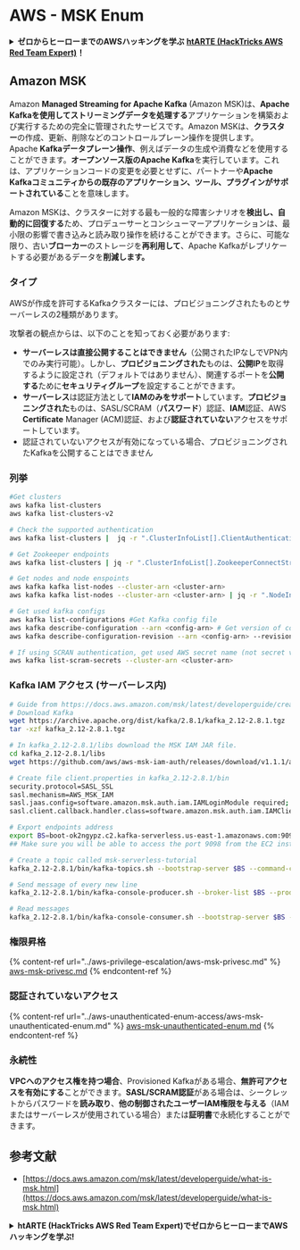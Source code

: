 # AWS - MSK Enum

<details>

<summary><strong>ゼロからヒーローまでのAWSハッキングを学ぶ</strong> <a href="https://training.hacktricks.xyz/courses/arte"><strong>htARTE (HackTricks AWS Red Team Expert)</strong></a><strong>！</strong></summary>

HackTricksをサポートする他の方法:

* **HackTricksにあなたの会社を広告したい**、または**HackTricksをPDFでダウンロードしたい**場合は、[**サブスクリプションプラン**](https://github.com/sponsors/carlospolop)をチェックしてください！
* [**公式PEASS & HackTricksグッズ**](https://peass.creator-spring.com)を入手する
* [**The PEASS Family**](https://opensea.io/collection/the-peass-family)を発見し、独占的な[**NFTs**](https://opensea.io/collection/the-peass-family)のコレクションをチェックする
* 💬 [**Discordグループ**](https://discord.gg/hRep4RUj7f)に**参加する**か、[**telegramグループ**](https://t.me/peass)に参加するか、**Twitter** 🐦 [**@carlospolopm**](https://twitter.com/carlospolopm)を**フォローする**。
* **HackTricks**の[**GitHubリポジトリ**](https://github.com/carlospolop/hacktricks)と[**HackTricks Cloud**](https://github.com/carlospolop/hacktricks-cloud)にPRを提出して、あなたのハッキングのコツを共有する。

</details>

## Amazon MSK

Amazon **Managed Streaming for Apache Kafka** (Amazon MSK)は、**Apache Kafkaを使用してストリーミングデータを処理する**アプリケーションを構築および実行するための完全に管理されたサービスです。Amazon MSKは、**クラスター**の作成、更新、削除などのコントロールプレーン操作を提供します。\
Apache **Kafkaデータプレーン操作**、例えばデータの生成や消費などを使用することができます。**オープンソース版のApache Kafka**を実行しています。これは、アプリケーションコードの変更を必要とせずに、パートナーや**Apache Kafkaコミュニティからの既存のアプリケーション、ツール、プラグインがサポートされている**ことを意味します。

Amazon MSKは、クラスターに対する最も一般的な障害シナリオを**検出し、自動的に回復する**ため、プロデューサーとコンシューマーアプリケーションは、最小限の影響で書き込みと読み取り操作を続けることができます。さらに、可能な限り、古い**ブローカー**のストレージを**再利用して**、Apache Kafkaがレプリケートする必要があるデータを**削減します。**

### **タイプ**

AWSが作成を許可するKafkaクラスターには、プロビジョニングされたものとサーバーレスの2種類があります。

攻撃者の観点からは、以下のことを知っておく必要があります:

* **サーバーレスは直接公開することはできません**（公開されたIPなしでVPN内でのみ実行可能）。しかし、**プロビジョニングされた**ものは、**公開IP**を取得するように設定され（デフォルトではありません）、関連するポートを**公開する**ために**セキュリティグループ**を設定することができます。
* **サーバーレス**は認証方法として**IAMのみをサポート**しています。**プロビジョニングされた**ものは、SASL/SCRAM（**パスワード**）認証、**IAM**認証、AWS **Certificate** Manager (ACM)認証、および**認証されていない**アクセスをサポートしています。
* 認証されていないアクセスが有効になっている場合、プロビジョニングされたKafkaを公開することはできません

### 列挙
```bash
#Get clusters
aws kafka list-clusters
aws kafka list-clusters-v2

# Check the supported authentication
aws kafka list-clusters |  jq -r ".ClusterInfoList[].ClientAuthentication"

# Get Zookeeper endpoints
aws kafka list-clusters | jq -r ".ClusterInfoList[].ZookeeperConnectString, .ClusterInfoList[].ZookeeperConnectStringTls"

# Get nodes and node enspoints
aws kafka kafka list-nodes --cluster-arn <cluster-arn>
aws kafka kafka list-nodes --cluster-arn <cluster-arn> | jq -r ".NodeInfoList[].BrokerNodeInfo.Endpoints" # Get endpoints

# Get used kafka configs
aws kafka list-configurations #Get Kafka config file
aws kafka describe-configuration --arn <config-arn> # Get version of config
aws kafka describe-configuration-revision --arn <config-arn> --revision <version> # Get content of config version

# If using SCRAN authentication, get used AWS secret name (not secret value)
aws kafka list-scram-secrets --cluster-arn <cluster-arn>
```
### Kafka IAM アクセス (サーバーレス内)
```bash
# Guide from https://docs.aws.amazon.com/msk/latest/developerguide/create-serverless-cluster.html
# Download Kafka
wget https://archive.apache.org/dist/kafka/2.8.1/kafka_2.12-2.8.1.tgz
tar -xzf kafka_2.12-2.8.1.tgz

# In kafka_2.12-2.8.1/libs download the MSK IAM JAR file.
cd kafka_2.12-2.8.1/libs
wget https://github.com/aws/aws-msk-iam-auth/releases/download/v1.1.1/aws-msk-iam-auth-1.1.1-all.jar

# Create file client.properties in kafka_2.12-2.8.1/bin
security.protocol=SASL_SSL
sasl.mechanism=AWS_MSK_IAM
sasl.jaas.config=software.amazon.msk.auth.iam.IAMLoginModule required;
sasl.client.callback.handler.class=software.amazon.msk.auth.iam.IAMClientCallbackHandler

# Export endpoints address
export BS=boot-ok2ngypz.c2.kafka-serverless.us-east-1.amazonaws.com:9098
## Make sure you will be able to access the port 9098 from the EC2 instance (check VPS, subnets and SG)

# Create a topic called msk-serverless-tutorial
kafka_2.12-2.8.1/bin/kafka-topics.sh --bootstrap-server $BS --command-config client.properties --create --topic msk-serverless-tutorial --partitions 6

# Send message of every new line
kafka_2.12-2.8.1/bin/kafka-console-producer.sh --broker-list $BS --producer.config client.properties --topic msk-serverless-tutorial

# Read messages
kafka_2.12-2.8.1/bin/kafka-console-consumer.sh --bootstrap-server $BS --consumer.config client.properties --topic msk-serverless-tutorial --from-beginning
```
### 権限昇格

{% content-ref url="../aws-privilege-escalation/aws-msk-privesc.md" %}
[aws-msk-privesc.md](../aws-privilege-escalation/aws-msk-privesc.md)
{% endcontent-ref %}

### 認証されていないアクセス

{% content-ref url="../aws-unauthenticated-enum-access/aws-msk-unauthenticated-enum.md" %}
[aws-msk-unauthenticated-enum.md](../aws-unauthenticated-enum-access/aws-msk-unauthenticated-enum.md)
{% endcontent-ref %}

### 永続性

**VPCへのアクセス権を持つ場合**、Provisioned Kafkaがある場合、**無許可アクセスを有効にする**ことができます。**SASL/SCRAM認証**がある場合は、シークレットからパスワードを**読み取り**、**他の制御されたユーザーIAM権限を与える**（IAMまたはサーバーレスが使用されている場合）または**証明書**で永続化することができます。

## 参考文献

* [https://docs.aws.amazon.com/msk/latest/developerguide/what-is-msk.html](https://docs.aws.amazon.com/msk/latest/developerguide/what-is-msk.html)

<details>

<summary><strong>htARTE (HackTricks AWS Red Team Expert)で<strong>ゼロからヒーローまでAWSハッキングを学ぶ</strong></a><strong>!</strong></summary>

HackTricksをサポートする他の方法:

* **HackTricksにあなたの会社を広告したい**、または**HackTricksをPDFでダウンロードしたい**場合は、[**サブスクリプションプラン**](https://github.com/sponsors/carlospolop)をチェックしてください！
* [**公式PEASS & HackTricksグッズ**](https://peass.creator-spring.com)を手に入れる
* [**The PEASS Family**](https://opensea.io/collection/the-peass-family)を発見し、独占的な[**NFTs**](https://opensea.io/collection/the-peass-family)のコレクションをチェックする
* 💬 [**Discordグループ**](https://discord.gg/hRep4RUj7f)に**参加する**か、[**テレグラムグループ**](https://t.me/peass)に参加するか、**Twitter** 🐦 [**@carlospolopm**](https://twitter.com/carlospolopm)で**フォローする**。
* [**HackTricks**](https://github.com/carlospolop/hacktricks)と[**HackTricks Cloud**](https://github.com/carlospolop/hacktricks-cloud)のgithubリポジトリにPRを提出して、あなたのハッキングのコツを**共有する**。

</details>
